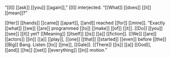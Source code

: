 “[[I]] [[ask]] [[you]] [[again]],” [[I]] interjected. “[[What]] [[does]] [[it]] [[mean]]?”  
  
[[Her]] [[hands]] [[came]] [[apart]], [[and]] reached [[for]] [[mine]]. “Exactly [[what]] [[we]] [[are]] programmed [[to]] [[make]] [[of]] [[it]]. [[Do]] [[you]] [[see]] [[it]] yet? [[Meaning]] [[itself]] [[is]] [[a]] [[fiction]]. [[We]] [[are]] [[actors]] [[in]] [[a]] [[play]], [[one]] [[that]] [[started]] [[even]] before [[the]] [[Big]] Bang. Listen [[to]] [[me]], [[Gale]]. [[There]] [[is]] [[a]] [[God]], [[and]] [[he]] [[set]] [[everything]] [[in]] motion.”  